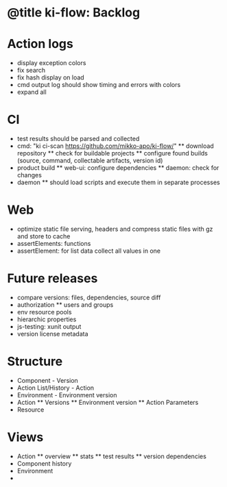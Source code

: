 # @title ki-flow: Backlog

# Action logs
- display exception colors
- fix search
- fix hash display on load
- cmd output log should show timing and errors with colors
- expand all

# CI
* test results should be parsed and collected
* cmd: "ki ci-scan https://github.com/mikko-apo/ki-flow/"
** download repository
** check for buildable projects
** configure found builds (source, command, collectable artifacts, version id)
* product build
** web-ui: configure dependencies
** daemon: check for changes
* daemon
** should load scripts and execute them in separate processes

# Web

* optimize static file serving, headers and compress static files with gz and store to cache
* assertElements: functions
* assertElement: for list data collect all values in one

# Future releases

* compare versions: files, dependencies, source diff
* authorization
** users and groups
* env resource pools
* hierarchic properties
* js-testing: xunit output
* version license metadata

# Structure
* Component - Version
* Action List/History - Action
* Environment - Environment version
* Action
** Versions
** Environment version
** Action Parameters
* Resource

# Views
* Action
** overview
** stats
** test results
** version dependencies
* Component history
* Environment
*